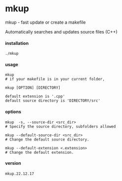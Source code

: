 # mkup
mkup - fast update or create a makefile

Automatically searches and updates source files (C++)

#### installation
```
./mkup
```

#### usage
```
mkup
# if your makefile is in your current folder, 
```
```
mkup [OPTION] [DIRECTORY]
```

```
default extension is '.cpp'
default source directory is 'DIRECTORY/src'
```

#### options
```
mkup  -s, --source-dir <src_dir>
# Specify the source directory, subfolders allowed
```
```
mkup --default-source-dir <src_dir>
# Change the default source directory.
```
```
mkup --default-extension <.extension>
# Change the default extension.
```

#### version
```
mkup.22.12.17
```
